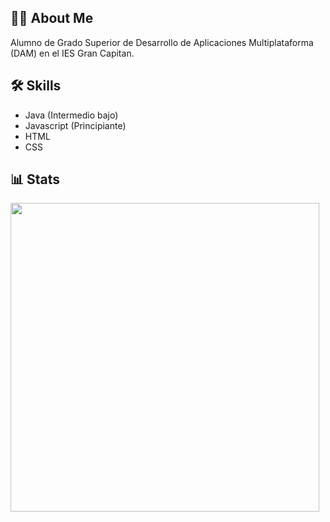 
## 🐦‍🔥 About Me
Alumno de Grado Superior de Desarrollo de Aplicaciones Multiplataforma (DAM) en el IES Gran Capitan.


## 🛠 Skills
- Java (Intermedio bajo)
- Javascript (Principiante)
- HTML
- CSS


## 📊 Stats

<img src="https://github-readme-stats.vercel.app/api/top-langs/?username=JorgeMoh&layout=compact&langs_count=100" style="width: 494px;"/>
